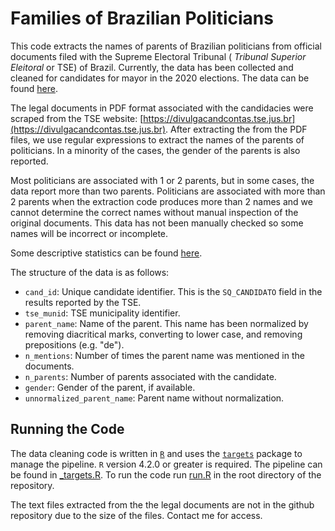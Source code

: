# Families of Brazilian Politicians

This code extracts the names of parents of Brazilian politicians from official documents filed with the Supreme Electoral Tribunal ( *Tribunal Superior Eleitoral* or TSE) of Brazil. Currently, the data has been collected and cleaned for candidates for mayor in the 2020 elections. The data can be found [here](./output/politician_parents.csv).

The legal documents in PDF format associated with the candidacies were scraped from the TSE website: [https://divulgacandcontas.tse.jus.br](https://divulgacandcontas.tse.jus.br). After extracting the from the PDF files, we use regular expressions to extract the names of the parents of politicians.  In a minority of the cases,  the gender of the parents is also reported. 

Most politicians are associated with 1 or 2 parents, but in some cases, the data report more than two parents. Politicians are associated with more than 2 parents when the extraction code produces more than 2 names and we cannot determine the correct names without manual inspection of the original documents. This data has not been manually checked so some names will be incorrect or incomplete. 

Some descriptive statistics can be found [here](./output/descriptive_statistics.md).

The structure of the data is as follows: 

- `cand_id`: Unique candidate identifier. This is the `SQ_CANDIDATO` field in the results reported by the TSE. 
- `tse_munid`: TSE municipality identifier. 
- `parent_name`: Name of the parent. This name has been normalized by removing diacritical marks, converting to lower case,  and removing prepositions (e.g. "de").
- `n_mentions`: Number of times the parent name was mentioned in the documents.
- `n_parents`: Number of parents associated with the candidate. 
- `gender`: Gender of the parent, if available. 
- `unnormalized_parent_name`: Parent name without normalization. 

## Running the Code
The data cleaning code is written in [`R`](https://www.r-project.org) and uses the [`targets`](https://docs.ropensci.org/targets/) package to manage the pipeline. `R` version  4.2.0 or greater is required. The pipeline can be found in [\_targets.R](\_targets.R). To run the code run [run.R](run.R) in the root directory of the repository.

The text files extracted from the the legal documents are not in the github repository due to the size of the files. Contact me for access.
